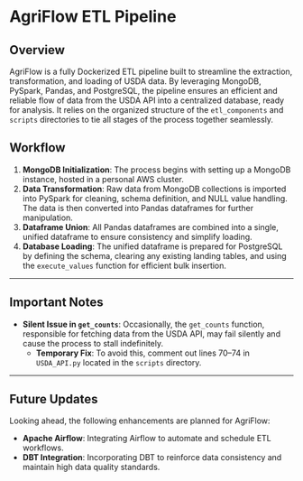 # AgriFlow ETL Pipeline

## Overview
AgriFlow is a fully Dockerized ETL pipeline built to streamline the extraction, transformation, and loading of USDA data. By leveraging MongoDB, PySpark, Pandas, and PostgreSQL, the pipeline ensures an efficient and reliable flow of data from the USDA API into a centralized database, ready for analysis. It relies on the organized structure of the `etl_components` and `scripts` directories to tie all stages of the process together seamlessly.

## Workflow
1. **MongoDB Initialization**: The process begins with setting up a MongoDB instance, hosted in a personal AWS cluster.
2. **Data Transformation**: Raw data from MongoDB collections is imported into PySpark for cleaning, schema definition, and NULL value handling. The data is then converted into Pandas dataframes for further manipulation.
3. **Dataframe Union**: All Pandas dataframes are combined into a single, unified dataframe to ensure consistency and simplify loading.
4. **Database Loading**: The unified dataframe is prepared for PostgreSQL by defining the schema, clearing any existing landing tables, and using the `execute_values` function for efficient bulk insertion.

---

## Important Notes
- **Silent Issue in `get_counts`**: Occasionally, the `get_counts` function, responsible for fetching data from the USDA API, may fail silently and cause the process to stall indefinitely.  
  - **Temporary Fix**: To avoid this, comment out lines 70–74 in `USDA_API.py` located in the `scripts` directory.

---

## Future Updates
Looking ahead, the following enhancements are planned for AgriFlow:
- **Apache Airflow**: Integrating Airflow to automate and schedule ETL workflows.
- **DBT Integration**: Incorporating DBT to reinforce data consistency and maintain high data quality standards.
